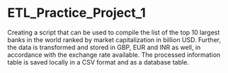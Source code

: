 # ETL_Practice_Project_1
Creating a script that can be used to compile the list of the top 10 largest banks in the world ranked by market capitalization in billion USD. Further, the data is transformed and stored in GBP, EUR and INR as well, in accordance with the exchange rate available. The processed information table is saved locally in a CSV format and as a database table.
